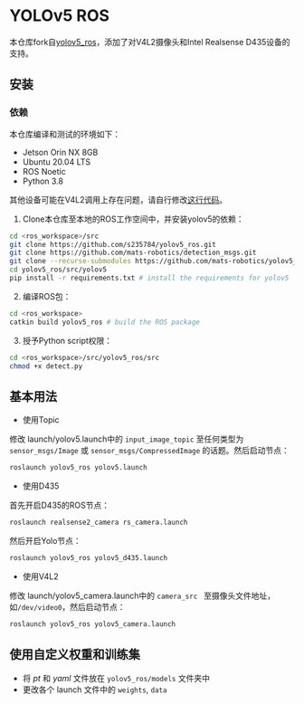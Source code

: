# YOLOv5 ROS
本仓库fork自[yolov5_ros](https://github.com/mats-robotics/yolov5_ros)，添加了对V4L2摄像头和Intel Realsense D435设备的支持。

## 安装

### 依赖
本仓库编译和测试的环境如下：

- Jetson Orin NX 8GB
- Ubuntu 20.04 LTS
- ROS Noetic
- Python 3.8

其他设备可能在V4L2调用上存在问题，请自行修改[这行代码](https://github.com/s235784/yolov5_ros/blob/eda0637b6c039e7c36ec3de516ee98063f43e30b/src/detect_v4l2.py#L111)。

1. Clone本仓库至本地的ROS工作空间中，并安装yolov5的依赖：

```bash
cd <ros_workspace>/src
git clone https://github.com/s235784/yolov5_ros.git
git clone https://github.com/mats-robotics/detection_msgs.git
git clone --recurse-submodules https://github.com/mats-robotics/yolov5_ros.git 
cd yolov5_ros/src/yolov5
pip install -r requirements.txt # install the requirements for yolov5
```
2. 编译ROS包：

```bash
cd <ros_workspace>
catkin build yolov5_ros # build the ROS package
```
3. 授予Python script权限： 

```bash
cd <ros_workspace>/src/yolov5_ros/src
chmod +x detect.py
```

## 基本用法
- 使用Topic

修改 launch/yolov5.launch中的 `input_image_topic` 至任何类型为 `sensor_msgs/Image` 或 `sensor_msgs/CompressedImage` 的话题。然后启动节点：

```bash
roslaunch yolov5_ros yolov5.launch
```

- 使用D435

首先开启D435的ROS节点：

```bash
roslaunch realsense2_camera rs_camera.launch
```

然后开启Yolo节点：

```bash
roslaunch yolov5_ros yolov5_d435.launch
```

- 使用V4L2

修改 launch/yolov5_camera.launch中的 `camera_src ` 至摄像头文件地址，如`/dev/video0`，然后启动节点：

```bash
roslaunch yolov5_ros yolov5_camera.launch
```

## 使用自定义权重和训练集

* 将 *pt* 和 *yaml* 文件放在 `yolov5_ros/models` 文件夹中
* 更改各个 launch 文件中的 `weights`,  `data`
